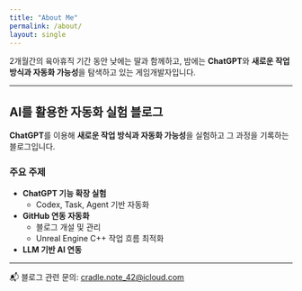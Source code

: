 ```yaml
---
title: "About Me"
permalink: /about/
layout: single
---
```


2개월간의 육아휴직 기간 동안 낮에는 딸과 함께하고, 밤에는 **ChatGPT**와 **새로운 작업 방식과 자동화 가능성**을 탐색하고 있는 게임개발자입니다.

---

## AI를 활용한 자동화 실험 블로그

**ChatGPT**를 이용해 **새로운 작업 방식과 자동화 가능성**을 실험하고 그 과정을 기록하는 블로그입니다.

### 주요 주제

- **ChatGPT 기능 확장 실험**  
  - Codex, Task, Agent 기반 자동화  
- **GitHub 연동 자동화**  
  - 블로그 개설 및 관리  
  - Unreal Engine C++ 작업 흐름 최적화  
- **LLM 기반 AI 연동**

---

📬 블로그 관련 문의: [cradle.note_42@icloud.com](mailto:cradle.note_42@icloud.com)